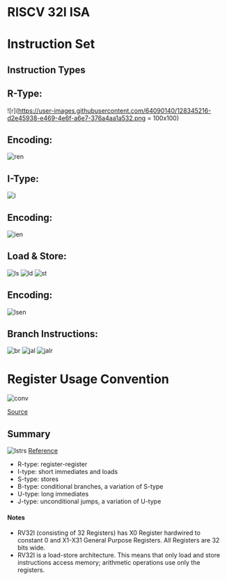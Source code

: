# RISCV 32I ISA
# Instruction Set
## Instruction Types
## R-Type:
![r](https://user-images.githubusercontent.com/64090140/128345216-d2e45938-e469-4e6f-a6e7-376a4aa1a532.png = 100x100)
## Encoding:
![ren](https://user-images.githubusercontent.com/64090140/128345231-674f0973-8c7a-4900-8c3a-3d5885acef31.png)
## I-Type:
![i ](https://user-images.githubusercontent.com/64090140/128345254-df5a5c25-5584-4c56-a8b4-bed605905746.png)
## Encoding:
![ien](https://user-images.githubusercontent.com/64090140/128345269-3562415e-f6ba-4cb6-9c3e-5f07220530e7.png)
## Load & Store:
![ls ](https://user-images.githubusercontent.com/64090140/128345557-94bd2f50-e3ed-41a2-81c9-232951544eb1.png)
![ld](https://user-images.githubusercontent.com/64090140/128345289-110ec3d8-0d40-4338-bd2c-bbb762fd55fe.png)
![st](https://user-images.githubusercontent.com/64090140/128345304-ffcf225e-4dd8-4119-9d22-d6e8f1582dfa.png)
## Encoding: 
![lsen](https://user-images.githubusercontent.com/64090140/128345324-600a2fee-cdf7-450a-aaf2-a7cf4fe2f7c6.png)
## Branch Instructions:
![br](https://user-images.githubusercontent.com/64090140/128346224-39f39311-ce13-4fe6-a677-1a404024d9d9.png)
![jal](https://user-images.githubusercontent.com/64090140/128346243-8b88da4f-0e81-45e3-8375-8b899192a229.png)
![jalr](https://user-images.githubusercontent.com/64090140/128346251-f438027c-b899-4d9b-9e6a-b638327d2abe.png)
# Register Usage Convention
![conv](https://user-images.githubusercontent.com/64090140/128346296-49414bf1-84cb-4406-8b57-fa3e98bbb179.png)


[Source](http://users.ece.cmu.edu/~jhoe/course/ece447/S18handouts/L02.pdf)
## Summary
![Istrs](https://user-images.githubusercontent.com/64090140/128318173-e354d16f-8bcb-4891-849f-ed9240e2be84.png)
[Reference](https://passlab.github.io/CSCE513/notes/lecture04_RISCV_ISA.pdf)
* R-type: register-register        
* I-type: short immediates and loads            
* S-type: stores           
* B-type: conditional branches, a variation of S-type            
* U-type: long immediates          
* J-type: unconditional jumps, a variation of U-type        
#### Notes
- RV32I (consisting of 32 Registers) has X0 Register hardwired to constant 0 and X1-X31 General Purpose Registers. All Registers are 32 bits wide.
- RV32I is a load-store architecture. This means that only load and store instructions access memory; arithmetic operations use only the registers. 

